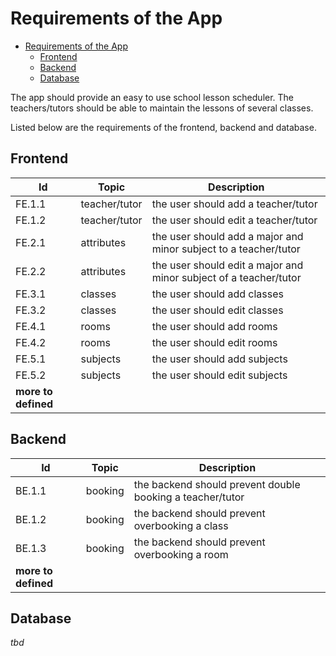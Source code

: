 # Requirements of the App

- [Requirements of the App](#requirements-of-the-app)
  - [Frontend](#frontend)
  - [Backend](#backend)
  - [Database](#database)

The app should provide an easy to use school lesson scheduler. The teachers/tutors should be able to maintain the lessons of several classes.

Listed below are the requirements of the frontend, backend and database.

## Frontend

| Id                  | Topic         | Description                                                       |
| ------------------- | ------------- | ----------------------------------------------------------------- |
| FE.1.1              | teacher/tutor | the user should add a teacher/tutor                               |
| FE.1.2              | teacher/tutor | the user should edit a teacher/tutor                              |
| FE.2.1              | attributes    | the user should add a major and minor subject to a teacher/tutor  |
| FE.2.2              | attributes    | the user should edit a major and minor subject of a teacher/tutor |
| FE.3.1              | classes       | the user should add classes                                       |
| FE.3.2              | classes       | the user should edit classes                                      |
| FE.4.1              | rooms         | the user should add rooms                                         |
| FE.4.2              | rooms         | the user should edit rooms                                        |
| FE.5.1              | subjects      | the user should add subjects                                      |
| FE.5.2              | subjects      | the user should edit subjects                                     |
| **more to defined** |               |                                                                   |

## Backend

| Id                  | Topic   | Description                                               |
| ------------------- | ------- | --------------------------------------------------------- |
| BE.1.1              | booking | the backend should prevent double booking a teacher/tutor |
| BE.1.2              | booking | the backend should prevent overbooking a class            |
| BE.1.3              | booking | the backend should prevent overbooking a room             |
| **more to defined** |         |                                                           |

## Database

_tbd_